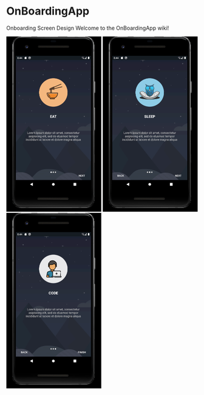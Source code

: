 # OnBoardingApp
Onboarding Screen Design
Welcome to the OnBoardingApp wiki!

<img src="https://github.com/3bdelaziz/OnBoardingApp/blob/master/Android%20Emulator%201.png" width=250> <img src="https://github.com/3bdelaziz/OnBoardingApp/blob/master/Android%20Emulator%202.png" width=250> <img src="https://github.com/3bdelaziz/OnBoardingApp/blob/master/Android%20Emulator%203.png" width=250>
